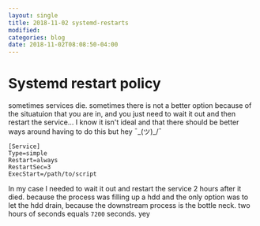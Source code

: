 ```yaml
---
layout: single
title: 2018-11-02 systemd-restarts
modified:
categories: blog
date: 2018-11-02T08:08:50-04:00
---
```


# Systemd restart policy
sometimes services die.  sometimes there is not a better option because of the situatuion that you are in, and you just need to wait it out and then restart the service...  I know it isn't ideal and that there should be better ways around having to do this but hey ¯\_(ツ)_/¯ 
```
[Service]
Type=simple
Restart=always
RestartSec=3
ExecStart=/path/to/script
``` 
In my case I needed to wait it out and restart the service 2 hours after it died. because the process was filling up a hdd and the only option was to let the hdd drain, because the downstream process is the bottle neck.   two hours of seconds equals `7200` seconds. yey